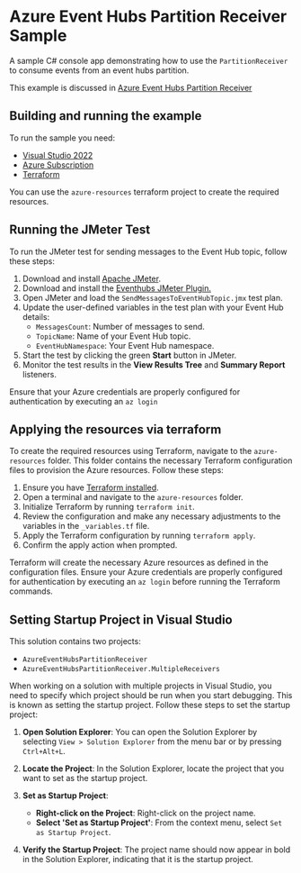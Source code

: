 # Azure Event Hubs Partition Receiver Sample

A sample C# console app demonstrating how to use the `PartitionReceiver` to consume events from an event hubs partition.

This example is discussed in [Azure Event Hubs Partition Receiver](http://blog.techdominator.com/article/azure-event-hubs-partition-receiver.html)

## Building and running the example

To run the sample you need:

 - [Visual Studio 2022](https://visualstudio.microsoft.com/vs/)
 - [Azure Subscription](https://azure.microsoft.com/en-us/pricing/purchase-options/azure-account)
 - [Terraform](https://developer.hashicorp.com/terraform/install?product_intent=terraform)

You can use the `azure-resources` terraform project to create the required resources.

## Running the JMeter Test

To run the JMeter test for sending messages to the Event Hub topic, follow these steps:

1. Download and install [Apache JMeter](https://jmeter.apache.org/download_jmeter.cgi).
1. Download and install the [Eventhubs JMeter Plugin.](https://github.com/pnopjp/jmeter-plugins)
1. Open JMeter and load the `SendMessagesToEventHubTopic.jmx` test plan.
1. Update the user-defined variables in the test plan with your Event Hub details:
    - `MessagesCount`: Number of messages to send.
    - `TopicName`: Name of your Event Hub topic.
    - `EventHubNamespace`: Your Event Hub namespace.
1. Start the test by clicking the green **Start** button in JMeter.
1. Monitor the test results in the **View Results Tree** and **Summary Report** listeners.

Ensure that your Azure credentials are properly configured for authentication by executing an `az login`

## Applying the resources via terraform

To create the required resources using Terraform, navigate to the `azure-resources` folder. This folder contains the necessary Terraform configuration files to provision the Azure resources. Follow these steps:

1. Ensure you have [Terraform installed](https://learn.hashicorp.com/tutorials/terraform/install-cli).
1. Open a terminal and navigate to the `azure-resources` folder.
1. Initialize Terraform by running `terraform init`.
1. Review the configuration and make any necessary adjustments to the variables in the `_variables.tf` file.
1. Apply the Terraform configuration by running `terraform apply`.
1. Confirm the apply action when prompted.

Terraform will create the necessary Azure resources as defined in the configuration files. Ensure your Azure credentials are properly configured for authentication by executing an `az login` before running the Terraform commands.

## Setting Startup Project in Visual Studio

This solution contains two projects:
- `AzureEventHubsPartitionReceiver`
- `AzureEventHubsPartitionReceiver.MultipleReceivers`


When working on a solution with multiple projects in Visual Studio, you need to specify which project should be run when you start debugging. This is known as setting the startup project. Follow these steps to set the startup project:

1. **Open Solution Explorer**: You can open the Solution Explorer by selecting `View > Solution Explorer` from the menu bar or by pressing `Ctrl+Alt+L`.

2. **Locate the Project**: In the Solution Explorer, locate the project that you want to set as the startup project.

3. **Set as Startup Project**:
   - **Right-click on the Project**: Right-click on the project name.
   - **Select 'Set as Startup Project'**: From the context menu, select `Set as Startup Project`.

4. **Verify the Startup Project**: The project name should now appear in bold in the Solution Explorer, indicating that it is the startup project.
